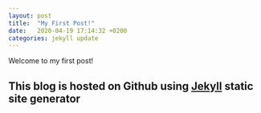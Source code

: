 ```yaml
---
layout: post
title:  "My First Post!"
date:   2020-04-19 17:14:32 +0200
categories: jekyll update
---
```

Welcome to my first post!

## This blog is hosted on Github using [Jekyll](https://jekyllrb.com/) static site generator